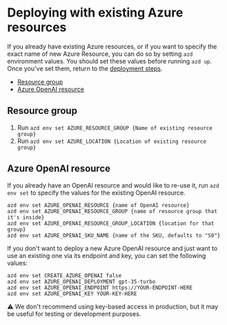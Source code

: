
# Deploying with existing Azure resources

If you already have existing Azure resources, or if you want to specify the exact name of new Azure Resource, you can do so by setting `azd` environment values.
You should set these values before running `azd up`. Once you've set them, return to the [deployment steps](../README.md#deployment).

* [Resource group](#resource-group)
* [Azure OpenAI resource](#azure-openai-resource)

## Resource group

1. Run `azd env set AZURE_RESOURCE_GROUP {Name of existing resource group}`
1. Run `azd env set AZURE_LOCATION {Location of existing resource group}`

## Azure OpenAI resource

If you already have an OpenAI resource and would like to re-use it, run `azd env set` to specify the values for the existing OpenAI resource.

```shell
azd env set AZURE_OPENAI_RESOURCE {name of OpenAI resource}
azd env set AZURE_OPENAI_RESOURCE_GROUP {name of resource group that it's inside}
azd env set AZURE_OPENAI_RESOURCE_GROUP_LOCATION {location for that group}
azd env set AZURE_OPENAI_SKU_NAME {name of the SKU, defaults to "S0"}
```

If you don't want to deploy a new Azure OpenAI resource and just want to use an existing one via its endpoint and key, you can set the following values:

```shell
azd env set CREATE_AZURE_OPENAI false
azd env set AZURE_OPENAI_DEPLOYMENT gpt-35-turbo
azd env set AZURE_OPENAI_ENDPOINT https://YOUR-ENDPOINT-HERE
azd env set AZURE_OPENAI_KEY YOUR-KEY-HERE
```

⚠️ We don't recommend using key-based access in production, but it may be useful for testing or development purposes.
